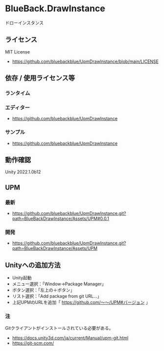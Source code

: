 # BlueBack.DrawInstance
ドローインスタンス

## ライセンス
MIT License
* https://github.com/bluebackblue/UpmDrawInstance/blob/main/LICENSE

## 依存 / 使用ライセンス等
### ランタイム
### エディター
* https://github.com/bluebackblue/UpmDrawInstance
### サンプル
* https://github.com/bluebackblue/UpmDrawInstance

## 動作確認
Unity 2022.1.0b12

## UPM
### 最新
* https://github.com/bluebackblue/UpmDrawInstance.git?path=BlueBackDrawInstance/Assets/UPM#0.0.1
### 開発
* https://github.com/bluebackblue/UpmDrawInstance.git?path=BlueBackDrawInstance/Assets/UPM

## Unityへの追加方法
* Unity起動
* メニュー選択：「Window->Package Manager」
* ボタン選択：「左上の＋ボタン」
* リスト選択：「Add package from git URL...」
* 上記UPMのURLを追加「 https://github.com/～～/UPM#バージョン 」
### 注
Gitクライアントがインストールされている必要がある。
* https://docs.unity3d.com/ja/current/Manual/upm-git.html
* https://git-scm.com/


